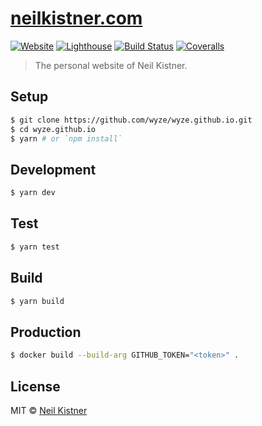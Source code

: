 # [neilkistner.com](https://neilkistner.com)

[![Website][website-image]][website-url]
[![Lighthouse][lighthouse-image]][lighthouse-url]
[![Build Status][actions-image]][actions-url]
[![Coveralls][coveralls-image]][coveralls-url]

> The personal website of Neil Kistner.

## Setup

```sh
$ git clone https://github.com/wyze/wyze.github.io.git
$ cd wyze.github.io
$ yarn # or `npm install`
```

## Development

```sh
$ yarn dev
```

## Test

```sh
$ yarn test
```

## Build

```sh
$ yarn build
```

## Production

```sh
$ docker build --build-arg GITHUB_TOKEN="<token>" .
```

## License

MIT © [Neil Kistner](https://neilkistner.com)

[website-image]: https://img.shields.io/website-up-down-green-red/https/neilkistner.com.svg?style=flat-square
[website-url]: https://neilkistner.com

[lighthouse-image]: https://img.shields.io/badge/lighthouse-98-brightgreen.svg?style=flat-square
[lighthouse-url]: https://googlechrome.github.io/lighthouse/viewer/?gist=0e786826596fa80011036e427ff0059b

[actions-image]: https://img.shields.io/endpoint.svg?url=https%3A%2F%2Factions-badge.atrox.dev%2Fwyze%2Fwyze.github.io%2Fbadge&style=flat-square
[actions-url]: https://actions-badge.atrox.dev/wyze/wyze.github.io/goto

[coveralls-image]: https://img.shields.io/coveralls/github/wyze/wyze.github.io.svg?style=flat-square
[coveralls-url]: https://coveralls.io/github/wyze/wyze.github.io
